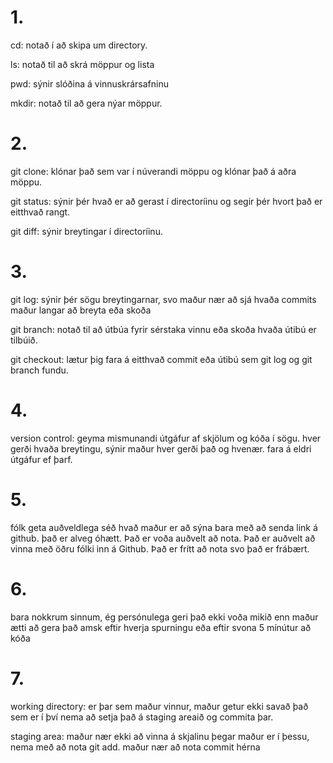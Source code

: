 <h1>1.</h1> 
cd: notað í að skipa um directory.


ls: notað til að skrá möppur og lista

pwd: sýnir slóðina á vinnuskrársafninu

mkdir: notað til að gera nýar möppur.

<h1>2.</h1> 
git clone: klónar það sem var í núverandi möppu og klónar það á aðra möppu.


git status: sýnir þér hvað er að gerast í directoríinu og segir þér hvort það er eitthvað rangt.

git diff: sýnir breytingar í directoríinu.

<h1>3.</h1> 
git log: sýnir þér sögu breytingarnar, svo maður nær að sjá hvaða commits maður langar að breyta eða skoða


git branch: notað til að útbúa fyrir sérstaka vinnu eða skoða hvaða útibú er tilbúið.

git checkout: lætur þig fara á eitthvað commit eða útibú sem git log og git branch fundu.

<h1>4.</h1> 
version control: geyma mismunandi útgáfur af skjölum og kóða í sögu. hver gerði hvaða breytingu, sýnir maður hver gerði það og hvenær. fara á eldri útgáfur ef þarf. 


<h1>5.</h1> 
fólk geta auðveldlega séð hvað maður er að sýna bara með að senda link á github. það er alveg óhætt. Það er voða auðvelt að nota. Það er auðvelt að vinna með öðru fólki inn á Github. Það er frítt að nota svo það er frábært.



<h1>6.</h1>
bara nokkrum sinnum, ég persónulega geri það ekki voða mikið enn maður ætti að gera það amsk eftir hverja spurningu eða eftir svona 5 mínútur að kóða 


<h1>7.</h1>
working directory: er þar sem maður vinnur, maður getur ekki savað það sem er í því nema að setja það á staging areaið og commita þar.



staging area: maður nær ekki að vinna á skjalinu þegar maður er í þessu, nema með að nota git add. maður nær að nota commit hérna 
